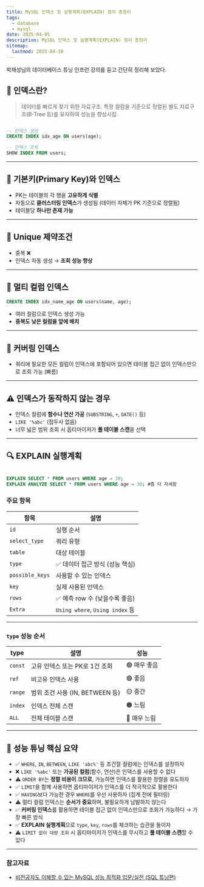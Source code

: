 ```yaml
---
title: MySQL 인덱스 및 실행계획(EXPLAIN) 정리 총정리
tags:
  - database
  - mysql
date: 2025-04-05
description: MySQL 인덱스 및 실행계획(EXPLAIN) 정리 총정리
sitemap:
  lastmod: 2025-04-10
---
```

박재성님의  데이터베이스 튜닝 인프런 강의를 듣고 간단히 정리해 보았다.


## 🧠 인덱스란?

> 데이터를 빠르게 찾기 위한 자료구조. 특정 컬럼을 기준으로 정렬된 별도 자료구조(B-Tree 등)를 유지하여 성능을 향상시킴.

```sql

-- 인덱스 생성
CREATE INDEX idx_age ON users(age);

-- 인덱스 조회
SHOW INDEX FROM users;
```

---

## 🔐 기본키(Primary Key)와 인덱스

- PK는 테이블의 각 행을 **고유하게 식별**
- 자동으로 **클러스터링 인덱스**가 생성됨 (데이터 자체가 PK 기준으로 정렬됨)
- 테이블당 **하나만 존재 가능**

---

## 🧷 Unique 제약조건

- 중복 ❌
- 인덱스 자동 생성 → **조회 성능 향상**

---

## 🧩 멀티 컬럼 인덱스

```sql
CREATE INDEX idx_name_age ON users(name, age);
```

- 여러 컬럼으로 인덱스 생성 가능
- **중복도 낮은 컬럼을 앞에 배치**

---

## 🎯 커버링 인덱스

-  쿼리에 필요한 모든 컬럼이 인덱스에 포함되어 있으면 테이블 접근 없이 인덱스만으로 조회 가능 (빠름)

---

## ⚠️ 인덱스가 동작하지 않는 경우

- 인덱스 컬럼에 **함수나 연산 가공** (`SUBSTRING`, `+`, `DATE()` 등)
- `LIKE '%abc'` (접두사 없음)
- 너무 넓은 범위 조회 시 옵티마이저가 **풀 테이블 스캔**을 선택

---

## 🔍 EXPLAIN 실행계획

```sql

EXPLAIN SELECT * FROM users WHERE age = 30;
EXPLAIN ANALYZE SELECT * FROM users WHERE age = 30; #좀 더 자세함
```

### 주요 항목

| 항목              | 설명                             |
| --------------- | ------------------------------ |
| `id`            | 실행 순서                          |
| `select_type`   | 쿼리 유형                          |
| `table`         | 대상 테이블                         |
| `type`          | ✅ 데이터 접근 방식 (성능 핵심)            |
| `possible_keys` | 사용할 수 있는 인덱스                   |
| `key`           | 실제 사용된 인덱스                     |
| `rows`          | ✅ 예측 row 수 (낮을수록 좋음)           |
| `Extra`         | `Using where`, `Using index` 등 |

---

### `type` 성능 순서

|type|설명|성능|
|---|---|---|
|`const`|고유 인덱스 또는 PK로 1건 조회|🟢 매우 좋음|
|`ref`|비고유 인덱스 사용|🟢 좋음|
|`range`|범위 조건 사용 (IN, BETWEEN 등)|🟡 중간|
|`index`|인덱스 전체 스캔|🟠 느림|
|`ALL`|전체 테이블 스캔|🔴 매우 느림|

---

## 🚀 성능 튜닝 핵심 요약

- ✅ `WHERE`, `IN`, `BETWEEN`, `LIKE 'abc%'` 등 조건절 컬럼에는 인덱스를 설정하자
- ❌ `LIKE '%abc'` 또는 **가공된 컬럼**(함수, 연산)은 인덱스를 사용할 수 없다
- ⚠️ `ORDER BY`는 **정렬 비용이 크므로**, 가능하면 인덱스를 활용한 정렬을 유도하자
- ✅ `LIMIT`을 함께 사용하면 옵티마이저가 인덱스를 더 적극적으로 활용한다
- ✅ `HAVING`보다 가능한 경우 `WHERE`를 우선 사용하자 (집계 전에 필터링)
- ⚠️ 멀티 컬럼 인덱스는 **순서가 중요**하며, 불필요하게 남발하지 않는다
- ✅ **커버링 인덱스**를 활용하면 테이블 접근 없이 인덱스만으로 조회가 가능하다 → 가장 빠른 방식
- ✅ **EXPLAIN 실행계획**으로 `type`, `key`, `rows`를 체크하는 습관을 들이자
- ⚠️ `LIMIT 없이 대량 조회` 시 옵티마이저가 인덱스를 무시하고 **풀 테이블 스캔**할 수 있다

---


### 참고자료
- [비전공자도 이해할 수 있는 MySQL 성능 최적화 입문/실전 (SQL 튜닝편)](https://www.inflearn.com/course/%EB%B9%84%EC%A0%84%EA%B3%B5%EC%9E%90-mysql-%EC%84%B1%EB%8A%A5%EC%B5%9C%EC%A0%95%ED%99%95-sql%ED%8A%9C%EB%8B%9D/dashboard)


